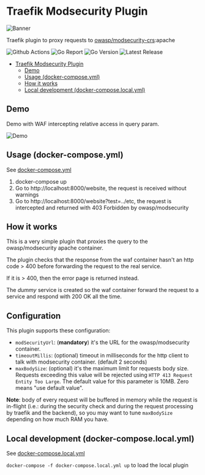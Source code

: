 # Traefik Modsecurity Plugin

![Banner](./img/banner.png)

Traefik plugin to proxy requests to [owasp/modsecurity-crs](https://hub.docker.com/r/owasp/modsecurity-crs):apache

![Github Actions](https://img.shields.io/github/actions/workflow/status/acouvreur/traefik-modsecurity-plugin/build.yml?style=flat-square&branch=main)
![Go Report](https://goreportcard.com/badge/github.com/acouvreur/traefik-modsecurity-plugin?style=flat-square)
![Go Version](https://img.shields.io/github/go-mod/go-version/acouvreur/traefik-modsecurity-plugin?style=flat-square)
![Latest Release](https://img.shields.io/github/release/acouvreur/traefik-modsecurity-plugin/all.svg?style=flat-square)


- [Traefik Modsecurity Plugin](#traefik-modsecurity-plugin)
  - [Demo](#demo)
  - [Usage (docker-compose.yml)](#usage-docker-composeyml)
  - [How it works](#how-it-works)
  - [Local development (docker-compose.local.yml)](#local-development-docker-composelocalyml)

## Demo

Demo with WAF intercepting relative access in query param.

![Demo](./img/waf.gif)

## Usage (docker-compose.yml)

See [docker-compose.yml](https://github.com/acouvreur/traefik-modsecurity-plugin/blob/main/docker-compose.yml)

1. docker-compose up
2. Go to http://localhost:8000/website, the request is received without warnings
3. Go to http://localhost:8000/website?test=../etc, the request is intercepted and returned with 403 Forbidden by owasp/modsecurity

## How it works

This is a very simple plugin that proxies the query to the owasp/modsecurity apache container.

The plugin checks that the response from the waf container hasn't an http code > 400 before forwarding the request to the real service.

If it is > 400, then the error page is returned instead.

The *dummy* service is created so the waf container forward the request to a service and respond with 200 OK all the time.

## Configuration

This plugin supports these configuration:

* `modSecurityUrl`: (**mandatory**) it's the URL for the owasp/modsecurity container.
* `timeoutMillis`: (optional) timeout in milliseconds for the http client to talk with modsecurity container. (default 2 seconds)
* `maxBodySize`: (optional) it's the maximum limit for requests body size. Requests exceeding this value will be rejected using `HTTP 413 Request Entity Too Large`.
  The default value for this parameter is 10MB. Zero means "use default value".

**Note**: body of every request will be buffered in memory while the request is in-flight (i.e.: during the security check and during the request processing by traefik and the backend), so you may want to tune `maxBodySize` depending on how much RAM you have.

## Local development (docker-compose.local.yml)

See [docker-compose.local.yml](docker-compose.local.yml)

`docker-compose -f docker-compose.local.yml up` to load the local plugin
